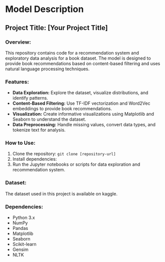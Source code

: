 # Model Description

## Project Title: [Your Project Title]

### Overview:
This repository contains code for a recommendation system and exploratory data analysis for a book dataset. The model is designed to provide book recommendations based on content-based filtering and uses natural language processing techniques.

### Features:
- **Data Exploration:** Explore the dataset, visualize distributions, and identify patterns.
- **Content-Based Filtering:** Use TF-IDF vectorization and Word2Vec embeddings to provide book recommendations.
- **Visualization:** Create informative visualizations using Matplotlib and Seaborn to understand the dataset.
- **Data Preprocessing:** Handle missing values, convert data types, and tokenize text for analysis.

### How to Use:
1. Clone the repository: `git clone [repository-url]`
2. Install dependencies: 
3. Run the Jupyter notebooks or scripts for data exploration and recommendation system.

### Dataset:
The dataset used in this project is available on kaggle.
### Dependencies:
- Python 3.x
- NumPy
- Pandas
- Matplotlib
- Seaborn
- Scikit-learn
- Gensim
- NLTK
